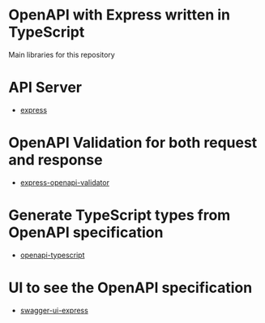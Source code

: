 # OpenAPI with Express written in TypeScript

Main libraries for this repository

# API Server

-   [express](http://expressjs.com/)

# OpenAPI Validation for both request and response

-   [express-openapi-validator](https://github.com/cdimascio/express-openapi-validator#readme)

# Generate TypeScript types from OpenAPI specification

-   [openapi-typescript](https://github.com/drwpow/openapi-typescript#readme)

# UI to see the OpenAPI specification

-   [swagger-ui-express](https://github.com/scottie1984/swagger-ui-express)

